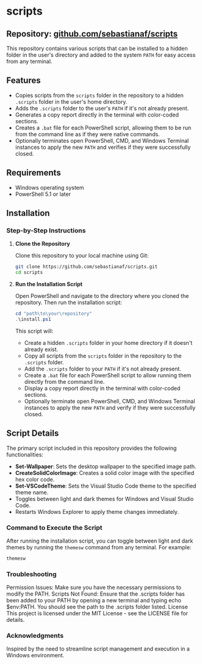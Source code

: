 # scripts

## Repository: [github.com/sebastianaf/scripts](https://github.com/sebastianaf/scripts)

This repository contains various scripts that can be installed to a hidden folder in the user's directory and added to the system `PATH` for easy access from any terminal.

## Features

- Copies scripts from the `scripts` folder in the repository to a hidden `.scripts` folder in the user's home directory.
- Adds the `.scripts` folder to the user's `PATH` if it's not already present.
- Generates a copy report directly in the terminal with color-coded sections.
- Creates a `.bat` file for each PowerShell script, allowing them to be run from the command line as if they were native commands.
- Optionally terminates open PowerShell, CMD, and Windows Terminal instances to apply the new `PATH` and verifies if they were successfully closed.

## Requirements

- Windows operating system
- PowerShell 5.1 or later

## Installation

### Step-by-Step Instructions

1. **Clone the Repository**

    Clone this repository to your local machine using Git:

    ```sh
    git clone https://github.com/sebastianaf/scripts.git
    cd scripts
    ```

2. **Run the Installation Script**

    Open PowerShell and navigate to the directory where you cloned the repository. Then run the installation script:

    ```powershell
    cd "path\to\your\repository"
    .\install.ps1
    ```

    This script will:
    
    - Create a hidden `.scripts` folder in your home directory if it doesn't already exist.
    - Copy all scripts from the `scripts` folder in the repository to the `.scripts` folder.
    - Add the `.scripts` folder to your `PATH` if it's not already present.
    - Create a `.bat` file for each PowerShell script to allow running them directly from the command line.
    - Display a copy report directly in the terminal with color-coded sections.
    - Optionally terminate open PowerShell, CMD, and Windows Terminal instances to apply the new `PATH` and verify if they were successfully closed.

## Script Details

The primary script included in this repository provides the following functionalities:

- **Set-Wallpaper**: Sets the desktop wallpaper to the specified image path.
- **CreateSolidColorImage**: Creates a solid color image with the specified hex color code.
- **Set-VSCodeTheme**: Sets the Visual Studio Code theme to the specified theme name.
- Toggles between light and dark themes for Windows and Visual Studio Code.
- Restarts Windows Explorer to apply theme changes immediately.

### Command to Execute the Script

After running the installation script, you can toggle between light and dark themes by running the `themesw` command from any terminal. For example:

```powershell
themesw
```

### Troubleshooting
Permission Issues: Make sure you have the necessary permissions to modify the PATH.
Scripts Not Found: Ensure that the .scripts folder has been added to your PATH by opening a new terminal and typing echo $env:PATH. You should see the path to the .scripts folder listed.
License
This project is licensed under the MIT License - see the LICENSE file for details.

### Acknowledgments
Inspired by the need to streamline script management and execution in a Windows environment.
